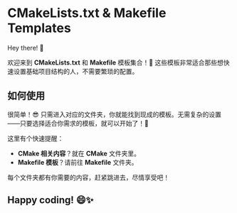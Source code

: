 # CMakeLists.txt & Makefile Templates

Hey there! 👋

欢迎来到 **CMakeLists.txt** 和 **Makefile** 模板集合！🎉 这些模板非常适合那些想快速设置基础项目结构的人，不需要繁琐的配置。

## 如何使用

很简单！😎 只需进入对应的文件夹，你就能找到现成的模板。无需复杂的设置——只要选择适合你需求的模板，就可以开始了！🚀

这里有个快速提醒：

- **CMake 相关内容**？就在 **CMake** 文件夹里。
- **Makefile 模板**？请前往 **Makefile** 文件夹。

每个文件夹都有你需要的内容，赶紧跳进去，尽情享受吧！

## Happy coding! 😄✨

